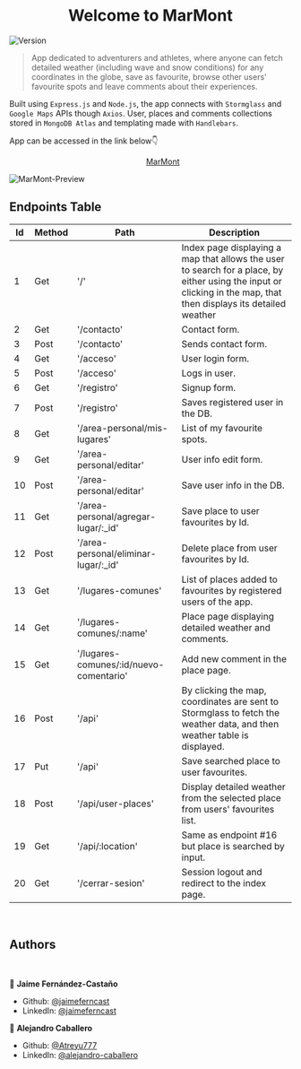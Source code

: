 <h1 align="center">Welcome to MarMont</h1>
<p>
  <img alt="Version" src="https://img.shields.io/badge/version-1.0.0-blue.svg?cacheSeconds=2592000" />
</p>

> App dedicated to adventurers and athletes, where anyone can fetch detailed weather (including wave and snow conditions) for any coordinates in the globe, save as favourite, browse other users' favourite spots and leave comments about their experiences.

Built using <code>Express.js</code> and <code>Node.js</code>, the app connects with <code>Stormglass</code> and <code>Google Maps</code> APIs though <code>Axios</code>. User, places and comments collections stored in <code>MongoDB Atlas</code> and templating made with <code>Handlebars</code>.

App can be accessed in the link below👇

&nbsp; &nbsp; &nbsp; &nbsp; &nbsp; &nbsp; &nbsp; &nbsp; &nbsp; &nbsp; &nbsp; &nbsp; &nbsp; &nbsp; &nbsp; &nbsp; &nbsp; &nbsp; &nbsp; &nbsp; &nbsp; &nbsp; &nbsp; &nbsp; &nbsp; &nbsp; &nbsp; &nbsp; &nbsp; &nbsp; &nbsp; [MarMont](https://marmontapp.herokuapp.com/)

![MarMont-Preview](https://imgshare.io/images/2021/08/28/screencapture-marmontapp-herokuapp-2021-08-28-12_37_59.png)

## Endpoints Table

|Id|Method|Path|Description|
|---|---|---|---|
|1|Get|'/'|Index page displaying a map that allows the user to search for a place, by either using the input or clicking in the map, that then displays its detailed weather|
|2|Get|'/contacto'|Contact form.|
|3|Post|'/contacto'|Sends contact form.|
|4|Get|'/acceso'|User login form.|
|5|Post|'/acceso'|Logs in user.|
|6|Get|'/registro'|Signup form.|
|7|Post|'/registro'|Saves registered user in the DB.|
|8|Get|'/area-personal/mis-lugares'|List of my favourite spots.|
|9|Get|'/area-personal/editar'|User info edit form.|
|10|Post|'/area-personal/editar'|Save user info in the DB.|
|11|Get|'/area-personal/agregar-lugar/:_id'|Save place to user favourites by Id.|
|12|Post|'/area-personal/eliminar-lugar/:_id'|Delete place from user favourites by Id.|
|13|Get|'/lugares-comunes'|List of places added to favourites by registered users of the app.|
|14|Get|'/lugares-comunes/:name'|Place page displaying detailed weather and comments.|
|15|Get|'/lugares-comunes/:id/nuevo-comentario'|Add new comment in the place page.|
|16|Post|'/api'|By clicking the map, coordinates are sent to Stormglass to fetch the weather data, and then weather table is displayed.|
|17|Put|'/api'|Save searched place to user favourites.|
|18|Post|'/api/user-places'|Display detailed weather from the selected place from users' favourites list.|
|19|Get|'/api/:location'|Same as endpoint #16 but place is searched by input.|
|20|Get|'/cerrar-sesion'|Session logout and redirect to the index page.|

<br/>

## Authors

<br/>

👤 **Jaime Fernández-Castaño**

* Github: [@jaimeferncast](https://github.com/jaimeferncast)
* LinkedIn: [@jaimeferncast](https://linkedin.com/in/jaimeferncast)

👤 **Alejandro Caballero**

* Github: [@Atreyu777](https://github.com/Atreyu777)
* LinkedIn: [@alejandro-caballero](https://linkedin.com/in/alejandro-caballero-15946a1ba)
